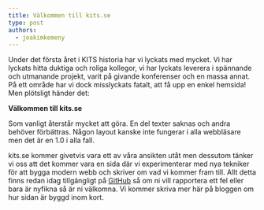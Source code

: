 ```yaml
---
title: Välkommen till kits.se
type: post
authors:
  - joakimkemeny
---
```


Under det första året i KITS historia har vi lyckats med mycket. Vi har lyckats hitta duktiga och roliga kollegor, vi har lyckats leverera i spännande och utmanande projekt, varit på givande konferenser och en massa annat. På ett område har vi dock misslyckats fatalt, att få upp en enkel hemsida! Men plötsligt händer det:

**Välkommen till kits.se**

Som vanligt återstår mycket att göra. En del texter saknas och andra behöver förbättras. Någon layout kanske inte fungerar i alla webbläsare men det är en 1.0 i alla fall.

kits.se kommer givetvis vara ett av våra ansikten utåt men dessutom tänker vi oss att det kommer vara en sida där vi experimenterar med nya tekniker för att bygga modern webb och skriver om vad vi kommer fram till. Allt detta finns redan idag tillgängligt på [GitHub](https://github.com/kits-ab/kits) så om ni vill rapportera ett fel eller bara är nyfikna så är ni välkomna. Vi kommer skriva mer här på bloggen om hur sidan är byggd inom kort.

<!--more-->
